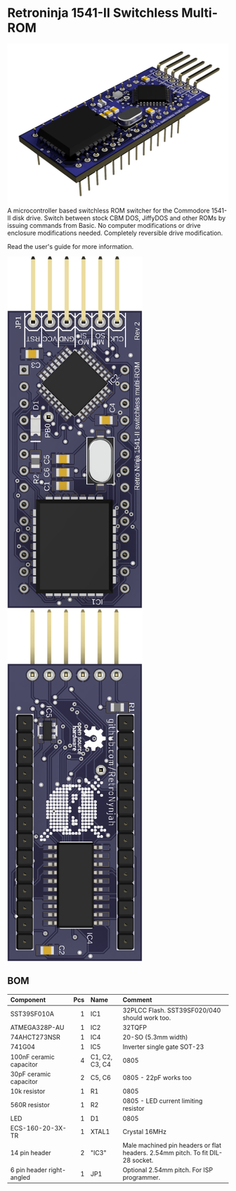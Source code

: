 # Retroninja 1541-II Switchless Multi-ROM
<img src="rev2\images\render-top.png" alt="Render top" width="800"/><br/>
A microcontroller based switchless ROM switcher for the Commodore 1541-II disk drive.
Switch between stock CBM DOS, JiffyDOS and other ROMs by issuing commands from Basic.
No computer modifications or drive enclosure modifications needed. Completely reversible drive modification.

Read the user's guide for more information.

<img src="rev2\images\3dpcb-top.png" alt="Render top" height="800"/>  <img src="rev2\images\3dpcb-bottom.png" alt="Render bottom" height="800"/><br/>

## BOM
 |Component|Pcs |Name|Comment|
 |:--------|---:|:---|:------|
 | SST39SF010A | 1 | IC1 | 32PLCC Flash. SST39SF020/040 should work too.|
 | ATMEGA328P-AU | 1 | IC2 | 32TQFP |
 | 74AHCT273NSR | 1 | IC4 | 20-SO (5.3mm width) |
 | 741G04 | 1 | IC5 | Inverter single gate SOT-23 |
 | 100nF ceramic capacitor | 4 | C1, C2, C3, C4 | 0805 |
 | 30pF ceramic capacitor | 2 | C5, C6 | 0805 - 22pF works too |
 | 10k resistor | 1 | R1 | 0805 |
 | 560R resistor | 1 | R2 | 0805 - LED current limiting resistor|
 | LED | 1 | D1 | 0805 |
 | ECS-160-20-3X-TR | 1 | XTAL1 | Crystal 16MHz |
 | 14 pin header | 2 | "IC3" | Male machined pin headers or flat headers. 2.54mm pitch. To fit DIL-28 socket. |
 | 6 pin header right-angled | 1 | JP1 | Optional 2.54mm pitch. For ISP programmer. |
